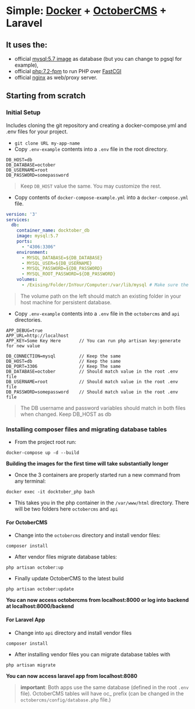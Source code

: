 # Simple: [Docker](https://www.docker.com/) + [OctoberCMS](http://octobercms.com/) + Laravel

## It uses the:
- official [mysql:5.7 image](https://hub.docker.com/_/mysql/) as database (but you can change to pgsql for example),
- official [php:7.2-fpm](#) to run PHP over [FastCGI](https://en.wikipedia.org/wiki/FastCGI)
- official  [nginx](#) as web/proxy server.

## Starting from scratch

### Initial Setup

Includes cloning the git repository and creating a docker-compose.yml and .env files for your project.

* `git clone URL my-app-name`
* Copy `.env-example` contents into a `.env` file in the root directory.
```
DB_HOST=db
DB_DATABASE=october
DB_USERNAME=root
DB_PASSWORD=somepassword
```
> Keep `DB_HOST` value the same. You may customize the rest.
* Copy contents of `docker-compose-example.yml` into a `docker-compose.yml` file.

```yml
version: '3'
services:
  db:
    container_name: docktober_db
    image: mysql:5.7
    ports:
      - "4306:3306"
    environment:
      - MYSQL_DATABASE=${DB_DATABASE}
      - MYSQL_USER=${DB_USERNAME}
      - MYSQL_PASSWORD=${DB_PASSWORD}
      - MYSQL_ROOT_PASSWORD=${DB_PASSWORD}
    volumes: 
      - /Exising/Folder/InYour/Computer:/var/lib/mysql # Make sure the volume on the left is a folder that exists on your host machine for persistent database files.
```
> The volume path on the left should match an existing folder in your host machine for persistent database.

* Copy `.env-example` contents into a `.env` file in the `octobercms` and `api` directories.
```
APP_DEBUG=true
APP_URL=http://localhost
APP_KEY=Some Key Here       // You can run php artisan key:generate for new value

DB_CONNECTION=mysql         // Keep the same
DB_HOST=db                  // Keep the same
DB_PORT=3306                // Keep The same    
DB_DATABASE=october         // Should match value in the root .env file
DB_USERNAME=root            // Should match value in the root .env file
DB_PASSWORD=somepassword    // Should match value in the root .env file
```
> The DB username and password variables should match in both files when changed. Keep DB_HOST as db

### Installing composer files and migrating database tables
* From the project root run: 

```
docker-compose up -d --build
```

**Building the images for the first time will take substantially longer**

* Once the 3 containers are properly started run a new command from any terminal:

```
docker exec -it docktober_php bash
```

* This takes you in the php container in the `/var/www/html` directory. There will be two folders here `octobercms` and `api`

#### For OctoberCMS
* Change into the `octobercms` directory and install vendor files:
```
composer install
```
* After vendor files migrate database tables:
```
php artisan october:up
```
* Finally update OctoberCMS to the latest build
```
php artisan october:update
```
**You can now access octobercms from localhost:8000 or log into backend at localhost:8000/backend**

#### For Laravel App
* Change into `api` directory and install vendor files
```
composer install
```
* After installing vendor files you can migrate database tables with
```
php artisan migrate
```

**You can now access laravel app from localhost:8080**


> **important**: Both apps use the same database (defined in the root `.env` file). OctoberCMS tables will have oc_ prefix (can be changed in the `octobercms/config/database.php` file.)
